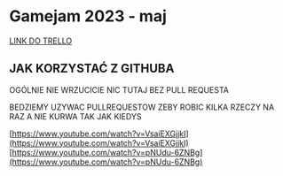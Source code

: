 # Gamejam 2023 - maj
[LINK DO TRELLO](https://trello.com/invite/wegielstudio/ATTI396908f1151f06255894585ac736f868C3532831)

## JAK KORZYSTAĆ Z GITHUBA
OGÓLNIE NIE WRZUCICIE NIC TUTAJ BEZ PULL REQUESTA

BEDZIEMY UZYWAC PULLREQUESTOW ZEBY ROBIC KILKA RZECZY NA RAZ
A NIE KURWA TAK JAK KIEDYS

[https://www.youtube.com/watch?v=VsaiEXGjjkI](https://www.youtube.com/watch?v=VsaiEXGjjkI)
[https://www.youtube.com/watch?v=pNUdu-6ZNBg](https://www.youtube.com/watch?v=pNUdu-6ZNBg)
